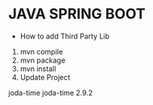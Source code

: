 # JAVA SPRING BOOT

- How to add Third Party Lib

1. mvn compile
2. mvn package
3. mvn install
4. Update Project

<dependencies>
		<dependency>
			<groupId>joda-time</groupId>
			<artifactId>joda-time</artifactId>
			<version>2.9.2</version>
		</dependency>
</dependencies>

